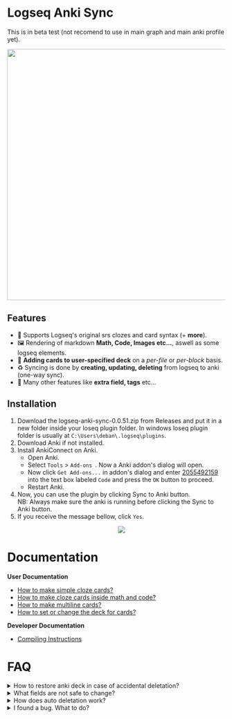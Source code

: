 # Logseq Anki Sync
This is in beta test (not recomend to use in main graph and main anki profile yet). 

<p align="center">
  <img width="580px" src="https://user-images.githubusercontent.com/49021233/145706852-b509d971-28eb-41cb-80fd-4292f46ddf70.gif" />
</p>

## Features
* 🐾 Supports Logseq's original srs clozes and card syntax (+ **more**).
* 🖼 Rendering of markdown **Math, Code, Images etc...**, aswell as some logseq elements.
* 📘 **Adding cards to user-specified deck** on a *per-file* or *per-block* basis.
* ♻ Syncing is done by **creating, updating, deleting** from logseq to anki (one-way sync).
* 🥳 Many other features like **extra field, tags** etc...

## Installation
1. Download the logseq-anki-sync-0.0.51.zip from Releases and put it in a new folder inside your loseq plugin folder. In windows loseq plugin folder is usually at  `C:\Users\deban\.logseq\plugins`. 
2. Download Anki if not installed.
3. Install AnkiConnect on Anki.
   * Open Anki.
   * Select `Tools` > `Add-ons `. Now a Anki addon's dialog will open. 
   * Now click `Get Add-ons...` in addon's dialog and enter [2055492159](https://ankiweb.net/shared/info/2055492159) into the text box labeled `Code` and press the `OK` button to proceed.
   * Restart Anki.
4. Now, you can use the plugin by clicking Sync to Anki button. <br />
   NB: Always make sure the anki is running before clicking the Sync to Anki button.
5. If you receive the message bellow, click `Yes`. <br />
   <p align="center">
      <img src="https://raw.githubusercontent.com/debanjandhar12/Obsidian-Anki-Sync/main/docs/images/permission.png" />
   </p>

# Documentation
**User Documentation**
* [How to make simple cloze cards?](https://github.com/debanjandhar12/logseq-anki-sync/wiki/How-to-make-simple-cloze-cards%3F)
* [How to make cloze cards inside math and code?](https://github.com/debanjandhar12/logseq-anki-sync/wiki/How-to-make-cloze-cards-inside-math-and-code%3F)
* [How to make multiline cards?](https://github.com/debanjandhar12/logseq-anki-sync/wiki/How-to-make-multiline-cards%3F)
* [How to set or change the deck for cards?](https://github.com/debanjandhar12/logseq-anki-sync/wiki/How-to-set-or-change-the-deck-for-cards%3F)

**Developer Documentation**
* [Compiling Instructions](https://github.com/debanjandhar12/logseq-anki-sync/wiki/Compiling-Instructions)

# FAQ
<details>
 <summary>How to restore anki deck in case of accidental deletation?</summary>
 Anki automatically stores the last 50 backup (by default) in the folder <code>C:\Users\{WindowsUserName}\AppData\Roaming\Anki2\{AnkiProfileName}\backups</code>. You can restore your deck from there.
</details>
<details>
<summary>What fields are not safe to change?</summary>
   The oid-type and type fields in Anki notes must not be changed. You may change other fields but however on re-sync, they will get overwritten.<br>
   The things that dont get overwritten include: Scheduling, Flags, Bury, Suspend Information.<br>
   Also, all external cards that are not generated by the plugin are not affected in any way.<br>
</details>
<details>
 <summary>How does auto deletation work?</summary>
   First, each card created by the plugin in anki is marked as "created by plugin from this graph". A card is marked as "created by plugin" if it contains the by using the <code>${graphName}Model</code> identifer as model name. <br />
   Now, if a card is marked "created by plugin from this graph" but it is not available in the current graph, then the card is deleted.
</details>
<details>
 <summary>I found a bug. What to do?</summary>
 Please create a issue <a href="https://github.com/debanjandhar12/logseq-anki-sync/issues">here</a>
</details>

